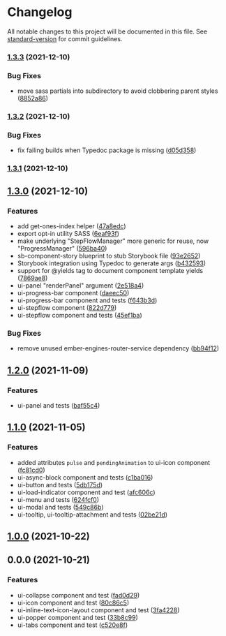 # Changelog

All notable changes to this project will be documented in this file. See [standard-version](https://github.com/conventional-changelog/standard-version) for commit guidelines.

### [1.3.3](https://bitbucket.nsf.gov/projects/NSF-FE/repos/ui-foundation/browse/compare/v1.3.2...v1.3.3) (2021-12-10)


### Bug Fixes

* move sass partials into subdirectory to avoid clobbering parent styles ([8852a86](https://bitbucket.nsf.gov/projects/NSF-FE/repos/ui-foundation/browse/commit/8852a864a9f38f62345b80ef3feed0a1200722d1))

### [1.3.2](https://bitbucket.nsf.gov/projects/NSF-FE/repos/ui-foundation/browse/compare/v1.3.0...v1.3.2) (2021-12-10)


### Bug Fixes

* fix failing builds when Typedoc package is missing ([d05d358](https://bitbucket.nsf.gov/projects/NSF-FE/repos/ui-foundation/browse/commit/d05d3587d9ac38ea9f353f3c29a8d978810b0e87))

### [1.3.1](https://bitbucket.nsf.gov/projects/NSF-FE/repos/ui-foundation/browse/compare/v1.3.0...v1.3.1) (2021-12-10)

## [1.3.0](https://bitbucket.nsf.gov/projects/NSF-FE/repos/ui-foundation/browse/compare/v1.2.0...v1.3.0) (2021-12-10)


### Features

* add get-ones-index helper ([47a8edc](https://bitbucket.nsf.gov/projects/NSF-FE/repos/ui-foundation/browse/commit/47a8edc7cae7d795141384045e5d100ba99c896f))
* export opt-in utility SASS ([6eaf93f](https://bitbucket.nsf.gov/projects/NSF-FE/repos/ui-foundation/browse/commit/6eaf93f68577287f2318752254c224eda1036674))
* make underlying "StepFlowManager" more generic for reuse, now "ProgressManager" ([596ba40](https://bitbucket.nsf.gov/projects/NSF-FE/repos/ui-foundation/browse/commit/596ba40d974ee24a3865e6e59dc08ecb658c1afc))
* sb-component-story blueprint to stub Storybook file ([93e2652](https://bitbucket.nsf.gov/projects/NSF-FE/repos/ui-foundation/browse/commit/93e265207a7e28f7e28bd51c606a65c3fa050c1a))
* Storybook integration using Typedoc to generate args ([b432593](https://bitbucket.nsf.gov/projects/NSF-FE/repos/ui-foundation/browse/commit/b43259370284935e088fca0ffb9d1e01deed330f))
* support for @yields tag to document component template yields ([7869ae8](https://bitbucket.nsf.gov/projects/NSF-FE/repos/ui-foundation/browse/commit/7869ae8aeb5a721a55f3b6b0d048dae5bd7f706b))
* ui-panel "renderPanel" argument ([2e518a4](https://bitbucket.nsf.gov/projects/NSF-FE/repos/ui-foundation/browse/commit/2e518a43ac365a335602623ce1fa841523a94bab))
* ui-progress-bar component ([daeec50](https://bitbucket.nsf.gov/projects/NSF-FE/repos/ui-foundation/browse/commit/daeec500c0006f01bb7600773ee9fae8ceefcd1c))
* ui-progress-bar component and tests ([f643b3d](https://bitbucket.nsf.gov/projects/NSF-FE/repos/ui-foundation/browse/commit/f643b3d2a6d217e2ef8d6a3f65234651b1d75772))
* ui-stepflow component ([822d779](https://bitbucket.nsf.gov/projects/NSF-FE/repos/ui-foundation/browse/commit/822d779fea2ca2e10c01aa4d3dec3aec24c8841b))
* ui-stepflow component and tests ([45ef1ba](https://bitbucket.nsf.gov/projects/NSF-FE/repos/ui-foundation/browse/commit/45ef1baa53ff95007fa167c5ea10824ca99aec75))


### Bug Fixes

* remove unused ember-engines-router-service dependency ([bb94f12](https://bitbucket.nsf.gov/projects/NSF-FE/repos/ui-foundation/browse/commit/bb94f12c1bfa43e1d4971838973df99053d8cec0))

## [1.2.0](https://bitbucket.nsf.gov/projects/NSF-FE/repos/ui-foundation/browse/compare/v1.1.0...v1.2.0) (2021-11-09)


### Features

* ui-panel and tests ([baf55c4](https://bitbucket.nsf.gov/projects/NSF-FE/repos/ui-foundation/browse/commit/baf55c4e90284338654351c004af6256a9a0b906))

## [1.1.0](https://bitbucket.nsf.gov/projects/NSF-FE/repos/ui-foundation/browse/compare/v1.0.0...v1.1.0) (2021-11-05)


### Features

* added attributes `pulse` and `pendingAnimation` to ui-icon component ([fc81cd0](https://bitbucket.nsf.gov/projects/NSF-FE/repos/ui-foundation/browse/commit/fc81cd0134ff44c2348c5e3f991afb4b7b405f9a))
* ui-async-block component and tests ([c1ba016](https://bitbucket.nsf.gov/projects/NSF-FE/repos/ui-foundation/browse/commit/c1ba016f4cf7b790c950a005f793368cc69bf7c9))
* ui-button and tests ([5db175d](https://bitbucket.nsf.gov/projects/NSF-FE/repos/ui-foundation/browse/commit/5db175dc8b4c8c0ac413ae5b8d5dbac5a47b1976))
* ui-load-indicator component and test ([afc606c](https://bitbucket.nsf.gov/projects/NSF-FE/repos/ui-foundation/browse/commit/afc606ca8fbd6460667d257993b0210cacf039db))
* ui-menu and tests ([624fcf0](https://bitbucket.nsf.gov/projects/NSF-FE/repos/ui-foundation/browse/commit/624fcf0c815779298c87099084729b5e0b481294))
* ui-modal and tests ([549c86b](https://bitbucket.nsf.gov/projects/NSF-FE/repos/ui-foundation/browse/commit/549c86be3e7754be22fc68359c70cdb52ffdd51c))
* ui-tooltip, ui-tooltip-attachment and tests ([02be21d](https://bitbucket.nsf.gov/projects/NSF-FE/repos/ui-foundation/browse/commit/02be21d48de7cfbd7705dd4481e3d718dae70dd2))

## [1.0.0](https://bitbucket.nsf.gov/projects/NSF-FE/repos/ui-foundation/browse/compare/v0.0.0...v1.0.0) (2021-10-22)

## 0.0.0 (2021-10-21)


### Features

* ui-collapse component and test ([fad0d29](https://bitbucket.nsf.gov/projects/NSF-FE/repos/ui-foundation/browse/commit/fad0d299987a94f0ec26f381b2f730fd173ac232))
* ui-icon component and test ([80c86c5](https://bitbucket.nsf.gov/projects/NSF-FE/repos/ui-foundation/browse/commit/80c86c53c07a3a7d883913734ed2cda7d8743a9c))
* ui-inline-text-icon-layout component and test ([3fa4228](https://bitbucket.nsf.gov/projects/NSF-FE/repos/ui-foundation/browse/commit/3fa4228910f130ee99cc9e54e7c23b5e82b20366))
* ui-popper component and test ([33b8c99](https://bitbucket.nsf.gov/projects/NSF-FE/repos/ui-foundation/browse/commit/33b8c9990dd0e2fb0de799f137d47fff050f690c))
* ui-tabs component and test ([c520e8f](https://bitbucket.nsf.gov/projects/NSF-FE/repos/ui-foundation/browse/commit/c520e8f07022efc96df13e1c7dadedc467424645))
